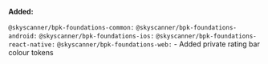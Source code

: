 **Added:**

`@skyscanner/bpk-foundations-common:`
`@skyscanner/bpk-foundations-android:`
`@skyscanner/bpk-foundations-ios:`
`@skyscanner/bpk-foundations-react-native:`
`@skyscanner/bpk-foundations-web:`
	- Added private rating bar colour tokens
